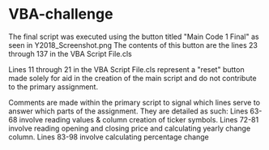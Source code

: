 # VBA-challenge

The final script was executed using the button titled "Main Code 1 Final" as seen in Y2018_Screenshot.png
The contents of this button are the lines 23 through 137 in the VBA Script File.cls

Lines 11 through 21 in the VBA Script File.cls represent a "reset" button made solely for aid in the creation of the main script and do not contribute to the primary assignment. 

Comments are made within the primary script to signal which lines serve to answer which parts of the assignment. They are detailed as such:
Lines 63-68 involve reading values & column creation of ticker symbols.
Lines 72-81 involve reading opening and closing price and calculating yearly change column.
Lines 83-98 involve calculating percentage change 
